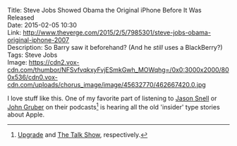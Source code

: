Title: Steve Jobs Showed Obama the Original iPhone Before It Was Released  
Date: 2015-02-05 10:30  
Link: http://www.theverge.com/2015/2/5/7985301/steve-jobs-obama-original-iphone-2007  
Description: So Barry saw it beforehand? (And he *still* uses a BlackBerry?)  
Tags: Steve Jobs  
Image: https://cdn2.vox-cdn.com/thumbor/NFSvfvqkxyFvjESmkGwh_MOWqhg=/0x0:3000x2000/800x536/cdn0.vox-cdn.com/uploads/chorus_image/image/45632770/462667420.0.jpg  

I love stuff like this. One of my favorite part of listening to [Jason Snell][twitter] or [John Gruber][twitter 2] on their podcasts[^p] is hearing all the old 'insider' type stories about Apple. 

[^p]: [Upgrade][relay] and [The Talk Show][daringfireball], respectively.

[daringfireball]: http://daringfireball.net/thetalkshow/ "John Gruber's podcast, 'The Talk Show'"
[relay]: http://www.relay.fm/upgrade "Upgrade podcast"
[twitter]: http://twitter.com/jsnell "Jason Snell on Twitter"
[twitter 2]: http://twitter.com/gruber "John Gruber on Twitter"